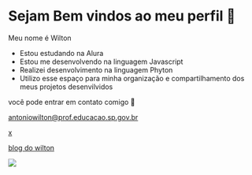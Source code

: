 # Sejam Bem vindos ao meu perfil  💙

Meu nome é Wilton 

+ Estou estudando na Alura
+ Estou me desenvolvendo na linguagem Javascript
+ Realizei desenvolvimento  na linguagem Phyton
+ Utilizo esse espaço para minha organização e compartilhamento dos meus projetos desenvilvidos

você pode entrar em contato comigo 📧

antoniowilton@prof.educacao.sp.gov.br

[x](https://x.com/home)

[blog do wilton](https://wilton01.blogspot.com/)




![](https://media.tenor.com/dur8_lWhH2cAAAAM/crazy-cat-dancing-crazy-cat.gif)
